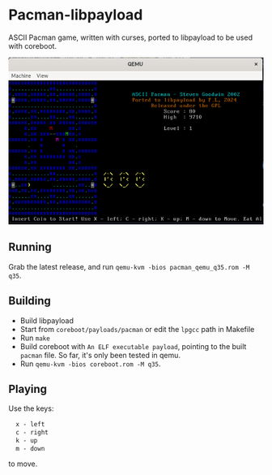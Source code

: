 # Pacman-libpayload

ASCII Pacman game, written with curses, ported to libpayload to be used
with coreboot.

![qemu screenshot](qemu.png)

## Running

Grab the latest release, and run `qemu-kvm -bios pacman_qemu_q35.rom -M q35`.

## Building

* Build libpayload
* Start from `coreboot/payloads/pacman` or edit the `lpgcc` path in Makefile
* Run `make`
* Build coreboot with `An ELF executable payload`, pointing to the built
`pacman` file. So far, it's only been tested in qemu.
* Run `qemu-kvm -bios coreboot.rom -M q35`.

## Playing

 Use the keys:

```
  x - left
  c - right
  k - up
  m - down
```
to move.
